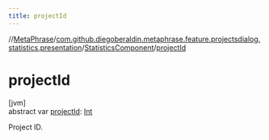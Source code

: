 ```yaml
---
title: projectId
---
```

//[MetaPhrase](../../../index.html)/[com.github.diegoberaldin.metaphrase.feature.projectsdialog.statistics.presentation](../index.html)/[StatisticsComponent](index.html)/[projectId](project-id.html)



# projectId



[jvm]\
abstract var [projectId](project-id.html): [Int](https://kotlinlang.org/api/latest/jvm/stdlib/kotlin/-int/index.html)



Project ID.




